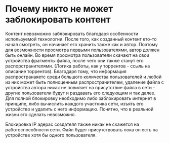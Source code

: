 # Почему никто не может заблокировать контент


Контент невозможно заблокировать благодаря особенности используемой технологии. 
После того, как созданный контент кто-то начал смотреть, он начинает его хранить также как и автор. Поэтому для возможности просмотра первыми пользователями, автор должен быть онлайн. Во время просмотра пользователи скачают на свои устройства фрагменты файла, после чего они также станут его распорстранителями. (Логика работы, как у торрентов - ссыль на описание торрентов). Благодаря тому, что информация распространаяетс среди большого количества пользователей и любой из них может быть полноценным распространителем, удаление файла с устройства автора никак не повиляет на присутствие файла в сети - другие пользователи будут и раздавать его следующим и так далее. Для полной блокировку необходимо либо заблокировать интернет в принципе, либо вычислить каждого участника сети, изъять его устройство и удалить с него информацию. Понятно, что в реальной жизни это сделать невозможно.

Блокировка IP адерас создателя также никак не скажется на работоспособности сети. Файл будет присутствовать пока он есть на устройстве хотя бы одного пользователя. 
